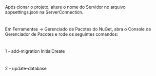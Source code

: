 Após clonar o projeto, altere o nome do Servidor no arquivo appsettings.json na ServerConnection.
#
Em Ferramentas -> Gerenciado de Pacotes do NuGet, abra o Console de Gerenciador de Pacotes e rode os seguintes comandos:
#
1 - add-migration InitialCreate
#
2 - update-database
